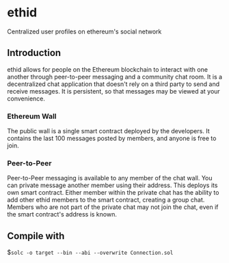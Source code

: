 # ethid
Centralized user profiles on ethereum's social network

## Introduction
ethid allows for people on the Ethereum blockchain to interact with one another through peer-to-peer messaging and a community chat room. It is a decentralized chat application that doesn't rely on a third party to send and receive messages. It is persistent, so that messages may be viewed at your convenience. 

### Ethereum Wall
The public wall is a single smart contract deployed by the developers. It contains the last 100 messages posted by members, and anyone is free to join.

### Peer-to-Peer
Peer-to-Peer messaging is available to any member of the chat wall. You can private message another member using their address. This deploys its own smart contract. Either member within the private chat has the ability to add other ethid members to the smart contract, creating a group chat. Members who are not part of the private chat may not join the chat, even if the smart contract's address is known. 

## Compile with
$`solc -o target --bin --abi --overwrite Connection.sol`
